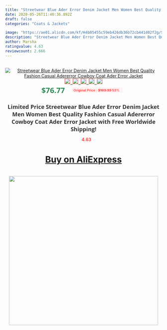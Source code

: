 ```yaml
---
title: "Streetwear Blue Ader Error Denim Jacket Men Women Best Quality Fashion Casual Adererror Cowboy Coat Ader Error Jacket"
date: 2020-05-26T11:40:36.892Z
draft: false
categories: "Coats & Jackets"

image: "https://ae01.alicdn.com/kf/H4b05455c59eb426db36b72cb441d02f2g/Streetwear-Blue-Ader-Error-Denim-Jacket-Men-Women-Best-Quality-Fashion-Casual-Adererror-Cowboy-Coat-Ader.jpg"
description: "Streetwear Blue Ader Error Denim Jacket Men Women Best Quality Fashion Casual Adererror Cowboy Coat Ader Error Jacket"
author: Marsha
ratingvalue: 4.63
reviewcount: 2.666
---
```

<br>
<div style="text-align: center;">
<a href="https://s.click.aliexpress.com/e/_Ak7cZR" target="_blank" rel="nofollow noopener noreferrer"><img alt="Streetwear Blue Ader Error Denim Jacket Men Women Best Quality Fashion Casual Adererror Cowboy Coat Ader Error Jacket" class="magnifier-image" src="https://ae01.alicdn.com/kf/H4b05455c59eb426db36b72cb441d02f2g/Streetwear-Blue-Ader-Error-Denim-Jacket-Men-Women-Best-Quality-Fashion-Casual-Adererror-Cowboy-Coat-Ader.jpg_640x640.jpg">
<br>
<img style="border:1px solid salmon" src="https://ae01.alicdn.com/kf/H4b05455c59eb426db36b72cb441d02f2g/Streetwear-Blue-Ader-Error-Denim-Jacket-Men-Women-Best-Quality-Fashion-Casual-Adererror-Cowboy-Coat-Ader.jpg_120x120.jpg">&nbsp;&nbsp;<img style="border:1px solid salmon" src="https://ae01.alicdn.com/kf/H2824c92a08fd4aac87807830c27b570ao/Streetwear-Blue-Ader-Error-Denim-Jacket-Men-Women-Best-Quality-Fashion-Casual-Adererror-Cowboy-Coat-Ader.jpg_120x120.jpg">&nbsp;&nbsp;<img style="border:1px solid salmon" src="https://ae01.alicdn.com/kf/Hccdb0af2de184a3eac4a6f7b0490b8a97/Streetwear-Blue-Ader-Error-Denim-Jacket-Men-Women-Best-Quality-Fashion-Casual-Adererror-Cowboy-Coat-Ader.jpg_120x120.jpg">&nbsp;&nbsp;<img style="border:1px solid salmon" src="https://ae01.alicdn.com/kf/He43d7eecbbd64a06bff8c56568939204g/Streetwear-Blue-Ader-Error-Denim-Jacket-Men-Women-Best-Quality-Fashion-Casual-Adererror-Cowboy-Coat-Ader.jpg_120x120.jpg">&nbsp;&nbsp;<img style="border:1px solid salmon" src="https://ae01.alicdn.com/kf/Hfafc15a3a4b24c4bb27ee154c85fb8ba6/Streetwear-Blue-Ader-Error-Denim-Jacket-Men-Women-Best-Quality-Fashion-Casual-Adererror-Cowboy-Coat-Ader.jpg_120x120.jpg"></a></div><br0>
<div style="text-align: center;"><span style="background-color: white; border: 0px; box-sizing: border-box; color: seagreen; display: inline-block; font-family: &quot;open sans&quot; , &quot;arial&quot; , &quot;helvetica&quot; , sans-serif , &quot;heiti&quot;; font-size: 24px; font-stretch: inherit; font-weight: 700; line-height: inherit; margin: 0px 10px 0px 0px; padding: 0px; vertical-align: middle;">$76.77 </span>
<span style="background: rgb(255 , 241 , 241); border-radius: 3px; border: 0px; box-sizing: border-box; color: #ff4747; display: inline-block; font-family: inherit; font-size: 12px; font-stretch: inherit; font-style: inherit; font-variant: inherit; font-weight: 600; line-height: inherit; margin: 0px; padding: 2px 5px; transform: scale(0.9); vertical-align: middle;">Original Price : <b style="text-decoration: line-through;">$163.33 </b> 53%&nbsp;&nbsp;</span></div>
<h1 style="color: #333333; display: inline-block; font-family: &quot;open sans&quot; , &quot;arial&quot; , &quot;helvetica&quot; , sans-serif , &quot;heiti&quot;; font-size: 18px; font-stretch: inherit; font-weight: 700; text-align: center;">Limited Price Streetwear Blue Ader Error Denim Jacket Men Women Best Quality Fashion Casual Adererror Cowboy Coat Ader Error Jacket with Free Worldwide Shipping!</h1>
<div style="color: #ff4747; text-align: center;">
<img src="https://4.bp.blogspot.com/-M0ZcTcb-5uY/XleCXlxnR4I/AAAAAAAAAEc/OrjgMkXV1oMQFaCRZj5HQwOCBcu3w1FegCPcBGAYYCw/s1600/star.png" style="height: 15px;">&nbsp;<b>4.63</b></div>
<div class="button_cont" align="center"><a class="buynow_a" href="https://s.click.aliexpress.com/e/_Ak7cZR" target="_blank" rel="nofollow noopener noreferrer"><H1>Buy on AliExpress</H1></a></div><br>
<div class="separator" style="clear: both; text-align: center;">
<img src="https://lh3.googleusercontent.com/-pTy5HemUv9M/XlePHvY0dAI/AAAAAAAAAE4/0nX5iRUoIWY8eMW9Dpxeirr157OZliDIgCLcBGAsYHQ/s1600/badge.gif" width="480">
</div>
